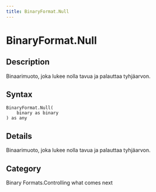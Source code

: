 ```yaml
---
title: BinaryFormat.Null
---
```


# BinaryFormat.Null


## Description

Binaarimuoto, joka lukee nolla tavua ja palauttaa tyhjäarvon.


## Syntax

```powerquery
BinaryFormat.Null(
    binary as binary
) as any
```


## Details

Binaarimuoto, joka lukee nolla tavua ja palauttaa tyhjäarvon.



## Category
Binary Formats.Controlling what comes next
